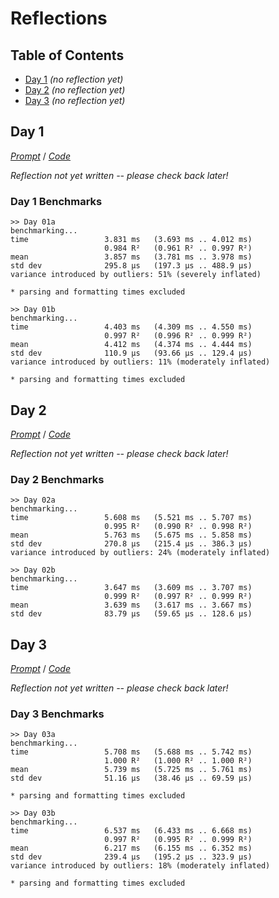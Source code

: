 Reflections
===========

<!--
This file generated by the build script at ./Build.hs from the files in
./reflections.  If you want to edit this, edit those instead!
-->

Table of Contents
-----------------

* [Day 1](#day-1) *(no reflection yet)*
* [Day 2](#day-2) *(no reflection yet)*
* [Day 3](#day-3) *(no reflection yet)*

Day 1
------

<!--
This section is generated and compiled by the build script at ./Build.hs from
the file `./reflections/day01.md`.  If you want to edit this, edit
that file instead!
-->

*[Prompt][d01p]* / *[Code][d01g]*

[d01p]: https://adventofcode.com/2023/day/1
[d01g]: https://github.com/egnwd/advent/blob/2023/src/AOC/Challenge/Day01.hs

*Reflection not yet written -- please check back later!*

### Day 1 Benchmarks

```
>> Day 01a
benchmarking...
time                 3.831 ms   (3.693 ms .. 4.012 ms)
                     0.984 R²   (0.961 R² .. 0.997 R²)
mean                 3.857 ms   (3.781 ms .. 3.978 ms)
std dev              295.8 μs   (197.3 μs .. 488.9 μs)
variance introduced by outliers: 51% (severely inflated)

* parsing and formatting times excluded

>> Day 01b
benchmarking...
time                 4.403 ms   (4.309 ms .. 4.550 ms)
                     0.997 R²   (0.996 R² .. 0.999 R²)
mean                 4.412 ms   (4.374 ms .. 4.444 ms)
std dev              110.9 μs   (93.66 μs .. 129.4 μs)
variance introduced by outliers: 11% (moderately inflated)

* parsing and formatting times excluded
```



Day 2
------

<!--
This section is generated and compiled by the build script at ./Build.hs from
the file `./reflections/day02.md`.  If you want to edit this, edit
that file instead!
-->

*[Prompt][d02p]* / *[Code][d02g]*

[d02p]: https://adventofcode.com/2023/day/2
[d02g]: https://github.com/egnwd/advent/blob/2023/src/AOC/Challenge/Day02.hs

*Reflection not yet written -- please check back later!*

### Day 2 Benchmarks

```
>> Day 02a
benchmarking...
time                 5.608 ms   (5.521 ms .. 5.707 ms)
                     0.995 R²   (0.990 R² .. 0.998 R²)
mean                 5.763 ms   (5.675 ms .. 5.858 ms)
std dev              270.8 μs   (215.4 μs .. 386.3 μs)
variance introduced by outliers: 24% (moderately inflated)

>> Day 02b
benchmarking...
time                 3.647 ms   (3.609 ms .. 3.707 ms)
                     0.999 R²   (0.997 R² .. 0.999 R²)
mean                 3.639 ms   (3.617 ms .. 3.667 ms)
std dev              83.79 μs   (59.65 μs .. 128.6 μs)
```



Day 3
------

<!--
This section is generated and compiled by the build script at ./Build.hs from
the file `./reflections/day03.md`.  If you want to edit this, edit
that file instead!
-->

*[Prompt][d03p]* / *[Code][d03g]*

[d03p]: https://adventofcode.com/2023/day/3
[d03g]: https://github.com/egnwd/advent/blob/2023/src/AOC/Challenge/Day03.hs

*Reflection not yet written -- please check back later!*

### Day 3 Benchmarks

```
>> Day 03a
benchmarking...
time                 5.708 ms   (5.688 ms .. 5.742 ms)
                     1.000 R²   (1.000 R² .. 1.000 R²)
mean                 5.739 ms   (5.725 ms .. 5.761 ms)
std dev              51.16 μs   (38.46 μs .. 69.59 μs)

* parsing and formatting times excluded

>> Day 03b
benchmarking...
time                 6.537 ms   (6.433 ms .. 6.668 ms)
                     0.997 R²   (0.995 R² .. 0.999 R²)
mean                 6.217 ms   (6.155 ms .. 6.352 ms)
std dev              239.4 μs   (195.2 μs .. 323.9 μs)
variance introduced by outliers: 18% (moderately inflated)

* parsing and formatting times excluded
```

